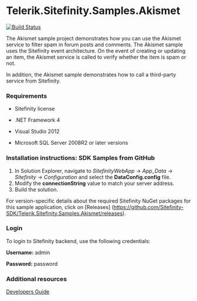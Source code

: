 Telerik.Sitefinity.Samples.Akismet
==================================

[![Build Status](http://sdk-jenkins-ci.cloudapp.net/buildStatus/icon?job=Telerik.Sitefinity.Samples.Akismet.CI)](http://sdk-jenkins-ci.cloudapp.net/job/Telerik.Sitefinity.Samples.Akismet.CI/)

The Akismet sample project demonstrates how you can use the Akismet service to filter spam in forum posts and comments. The Akismet sample uses the Sitefinity event architecture. On the event of creating or updating an item, the Akismet service is called to verify whether the item is spam or not. 

In addition, the Akismet sample demonstrates how to call a third-party service from Sitefinity.


### Requirements

* Sitefinity license
 
* .NET Framework 4

* Visual Studio 2012

* Microsoft SQL Server 2008R2 or later versions


### Installation instructions: SDK Samples from GitHub


1. In Solution Explorer, navigate to _SitefinityWebApp_ -> *App_Data* -> _Sitefinity_ -> _Configuration_ and select the **DataConfig.config** file. 
2. Modify the **connectionString** value to match your server address.
3. Build the solution.

For version-specific details about the required Sitefinity NuGet packages for this sample application, click on [Releases]
 (https://github.com/Sitefinity-SDK/Telerik.Sitefinity.Samples.Akismet/releases).
 
### Login

To login to Sitefinity backend, use the following credentials: 

**Username:** admin

**Password:** password

### Additional resources

[Developers Guide](http://www.sitefinity.com/documentation/documentationarticles/developers-guide)
